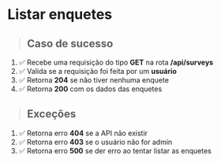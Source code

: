 # Listar enquetes

> ## Caso de sucesso

1. ✅ Recebe uma requisição do tipo **GET** na rota **/api/surveys**
2. ✅ Valida se a requisição foi feita por um **usuário**
3. ✅ Retorna **204** se não tiver nenhuma enquete
4. ✅ Retorna **200** com os dados das enquetes

> ## Exceções

1. ✅ Retorna erro **404** se a API não existir
2. ✅ Retorna erro **403** se o usuário não for admin
3. ✅ Retorna erro **500** se der erro ao tentar listar as enquetes
